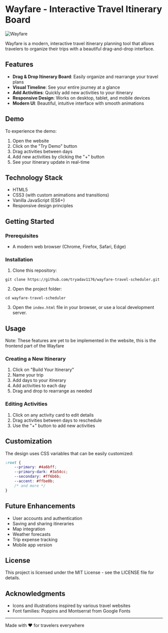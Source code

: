 # Wayfare - Interactive Travel Itinerary Board

![Wayfare](https://img.shields.io/badge/Wayfare-Travel%20Planner-4a6bff)

Wayfare is a modern, interactive travel itinerary planning tool that allows travelers to organize their trips with a beautiful drag-and-drop interface.

## Features

- **Drag & Drop Itinerary Board**: Easily organize and rearrange your travel plans
- **Visual Timeline**: See your entire journey at a glance
- **Add Activities**: Quickly add new activities to your itinerary
- **Responsive Design**: Works on desktop, tablet, and mobile devices
- **Modern UI**: Beautiful, intuitive interface with smooth animations

## Demo

To experience the demo:
1. Open the website
2. Click on the "Try Demo" button
3. Drag activities between days
4. Add new activities by clicking the "+" button
5. See your itinerary update in real-time

## Technology Stack

- HTML5
- CSS3 (with custom animations and transitions)
- Vanilla JavaScript (ES6+)
- Responsive design principles

## Getting Started

### Prerequisites

- A modern web browser (Chrome, Firefox, Safari, Edge)

### Installation

1. Clone this repository:
```
git clone https://github.com/tryadav1176/wayfare-travel-scheduler.git
```

2. Open the project folder:
```
cd wayfare-travel-scheduler
```

3. Open the `index.html` file in your browser, or use a local development server.

## Usage
Note: These features are yet to be implemented in the website, this is the frontend part of the Wayfare
### Creating a New Itinerary

1. Click on "Build Your Itinerary"
2. Name your trip
3. Add days to your itinerary
4. Add activities to each day
5. Drag and drop to rearrange as needed

### Editing Activities

1. Click on any activity card to edit details
2. Drag activities between days to reschedule
3. Use the "+" button to add new activities

## Customization

The design uses CSS variables that can be easily customized:

```css
:root {
    --primary: #4a6bff;
    --primary-dark: #3a54cc;
    --secondary: #ff6b6b;
    --accent: #ffbe0b;
    /* and more */
}
```

## Future Enhancements

- User accounts and authentication
- Saving and sharing itineraries
- Map integration
- Weather forecasts
- Trip expense tracking
- Mobile app version

## License

This project is licensed under the MIT License - see the LICENSE file for details.

## Acknowledgments

- Icons and illustrations inspired by various travel websites
- Font families: Poppins and Montserrat from Google Fonts

---

Made with ❤️ for travelers everywhere 
